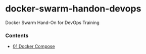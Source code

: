 # docker-swarm-handon-devops
Docker Swarm Hand-On for DevOps Training
### Contents 
- [01 Docker Compose](01-Docker-Compose/)